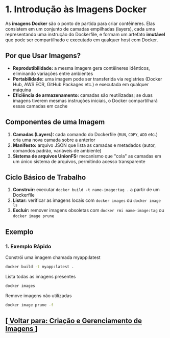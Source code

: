 # 1. Introdução às Imagens Docker

As **imagens Docker** são o ponto de partida para criar contêineres. Elas consistem em um conjunto de camadas empilhadas (layers), cada uma representando uma instrução do Dockerfile, e formam um artefato **imutável** que pode ser compartilhado e executado em qualquer host com Docker.

## Por que Usar Imagens?

- **Reprodutibilidade:** a mesma imagem gera contêineres idênticos, eliminando variações entre ambientes
- **Portabilidade:** uma imagem pode ser transferida via registries (Docker Hub, AWS ECR, GitHub Packages etc.) e executada em qualquer máquina
- **Eficiência de armazenamento:** camadas são reutilizadas; se duas imagens tiverem mesmas instruções iniciais, o Docker compartilhará essas camadas em cache

## Componentes de uma Imagem

1. **Camadas (Layers):** cada comando do Dockerfile (`RUN`, `COPY`, `ADD` etc.) cria uma nova camada sobre a anterior
2. **Manifesto:** arquivo JSON que lista as camadas e metadados (autor, comandos padrão, variáveis de ambiente)
3. **Sistema de arquivos UnionFS:** mecanismo que "cola" as camadas em um único sistema de arquivos, permitindo acesso transparente

## Ciclo Básico de Trabalho

1. **Construir:** executar `docker build -t name-image:tag .` a partir de um Dockerfile
2. **Listar:** verificar as imagens locais com `docker images` ou `docker image ls`
3. **Excluir:** remover imagens obsoletas com `docker rmi name-image:tag` ou `docker image prune`

## Exemplo

### 1. Exemplo Rápido

Constrói uma imagem chamada myapp:latest

```bash
docker build -t myapp:latest .
```

Lista todas as imagens presentes

```bash
docker images
```

Remove imagens não utilizadas

```bash
docker image prune -f
```

## [[ Voltar para: Criação e Gerenciamento de Imagens ]](./criacao-gerenciamento-imagens.md#introducao-imagens-docker)